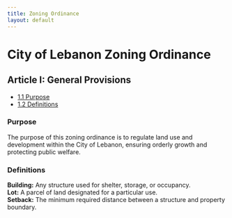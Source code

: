 ```yaml
---
title: Zoning Ordinance
layout: default
---
```


# City of Lebanon Zoning Ordinance

## Article I: General Provisions
- [1.1 Purpose](#purpose)
- [1.2 Definitions](#definitions)

### Purpose
The purpose of this zoning ordinance is to regulate land use and development within the City of Lebanon, ensuring orderly growth and protecting public welfare.

### Definitions
**Building:** Any structure used for shelter, storage, or occupancy.  
**Lot:** A parcel of land designated for a particular use.  
**Setback:** The minimum required distance between a structure and property boundary.
